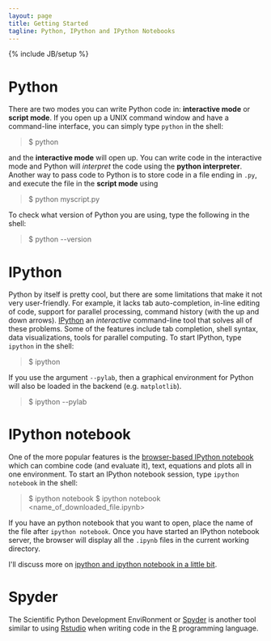 ```yaml
---
layout: page
title: Getting Started
tagline: Python, IPython and IPython Notebooks
---
```

{% include JB/setup %}

# Python

There are two modes you can write Python code in: **interactive mode** or **script mode**.  If you open up a UNIX command window and have a command-line interface, you can simply type `python` in the shell: 

>	$ python

and the **interactive mode** will open up.  You can write code in the interactive mode and Python will *interpret* the code using the **python interpreter**.  Another way to pass code to Python is to store code in a file ending in `.py`, and execute the file in the **script mode** using 

>	$ python myscript.py

To check what version of Python you are using, type the following in the shell:

>	$ python --version



# IPython

Python by itself is pretty cool, but there are some limitations that make it not very user-friendly.  For example, it lacks tab auto-completion, in-line editing of code, support for parallel processing, command history (with the up and down arrows).  [IPython](http://ipython.org) an *interactive* command-line tool that solves all of these problems.  Some of the features include tab completion, shell syntax, data visualizations, tools for parallel computing.  To start IPython, type `ipython` in the shell: 

>	$ ipython

If you use the argument `--pylab`, then a graphical environment for Python will also be loaded in the backend (e.g. `matplotlib`). 

>	$ ipython --pylab



# IPython notebook

One of the more popular features is the [browser-based IPython notebook](http://ipython.org/notebook.html) which can combine code (and evaluate it), text, equations and plots all in one environment.  To start an IPython notebook session, type `ipython notebook` in the shell: 

>	$ ipython notebook
>	$ ipython notebook <name_of_downloaded_file.ipynb>

If you have an python notebook that you want to open, place the name of the file after `ipython notebook`. Once you have started an IPython notebook server, the browser will display all the `.ipynb` files in the current working directory.   

I'll discuss more on [ipython and ipython notebook in a little bit](IPython.html). 

# Spyder 

The Scientific Python Development EnviRonment or [Spyder](https://code.google.com/p/spyderlib/) is another tool similar to using [Rstudio](https://www.rstudio.com) when writing code in the [R](http://cran.us.r-project.org) programming language. 

